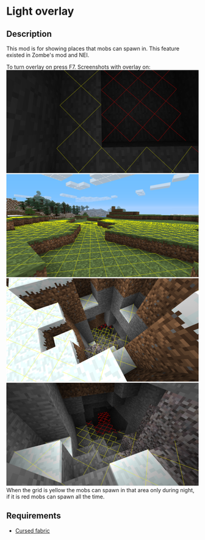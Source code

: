 # Light overlay
## Description
This mod is for showing places that mobs can spawn in.
This feature existed in Zombe's mod and NEI.

To turn overlay on press F7.
Screenshots with overlay on:
![pic1](https://raw.githubusercontent.com/lijek/light-overlay/master/images/pic1.png)
![pic2](https://raw.githubusercontent.com/lijek/light-overlay/master/images/pic2.png)
![pic3](https://raw.githubusercontent.com/lijek/light-overlay/master/images/pic3.png)
![pic4](https://raw.githubusercontent.com/lijek/light-overlay/master/images/pic4.png)
When the grid is yellow the mobs can spawn in that area only during night, if it is red mobs can spawn all the time.
## Requirements
* [Cursed fabric](https://github.com/calmilamsy/Cursed-Fabric-MultiMC)
